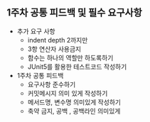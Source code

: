 ## 1주차 공통 피드백 및 필수 요구사항
* 추가 요구 사항
  * indent depth 2까지만
  * 3항 연산자 사용금지
  * 함수는 하나의 역할만 하도록하기
  * JUnit5를 활용한 테스트코드 작성하기
* 1주차 공통 피드백
  * 요구사항 준수하기
  * 커밋메시지 의미 있게 작성하기
  * 메서드명, 변수명 의미있게 작성하기
  * 축약 금지, 공백 , 공백라인 의미있게